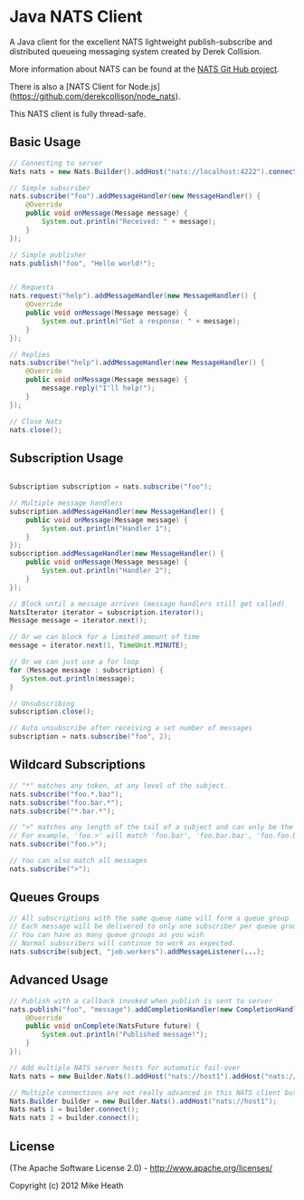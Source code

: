 # Java NATS Client

A Java client for the excellent NATS lightweight publish-subscribe and distributed queueing messaging system created
by Derek Collision.

More information about NATS can be found at the [NATS Git Hub project](https://github.com/derekcollison/nats).

There is also a [NATS Client for Node.js] (https://github.com/derekcollison/node_nats).

This NATS client is fully thread-safe.

## Basic Usage

```java
// Connecting to server
Nats nats = new Nats.Builder().addHost("nats://localhost:4222").connect();

// Simple subscriber
nats.subscribe("foo").addMessageHandler(new MessageHandler() {
    @Override
    public void onMessage(Message message) {
        System.out.println("Received: " + message);
    }
});

// Simple publisher
nats.publish("foo", "Hello world!");


// Requests
nats.request("help").addMessageHandler(new MessageHandler() {
    @Override
    public void onMessage(Message message) {
        System.out.println("Got a response: " + message);
    }
});

// Replies
nats.subscribe("help").addMessageHandler(new MessageHandler() {
    @Override
    public void onMessage(Message message) {
        message.reply("I'll help!");
    }
});

// Close Nats
nats.close();
```

## Subscription Usage
```java

Subscription subscription = nats.subscribe("foo");

// Multiple message handlers
subscription.addMessageHandler(new MessageHandler() {
    public void onMessage(Message message) {
        System.out.println("Handler 1");
    }
});
subscription.addMessageHandler(new MessageHandler() {
    public void onMessage(Message message) {
        System.out.println("Handler 2");
    }
});

// Block until a message arrives (message handlers still get called)
NatsIterator iterator = subscription.iterator();
Message message = iterator.next();

// Or we can block for a limited amount of time
message = iterator.next(1, TimeUnit.MINUTE);

// Or we can just use a for loop
for (Message message : subscription) {
   System.out.println(message);
}

// Unsubscribing
subscription.close();

// Auto unsubscribe after receiving a set number of messages
subscription = nats.subscribe("foo", 2);

```

## Wildcard Subscriptions

```java
// "*" matches any token, at any level of the subject.
nats.subscribe("foo.*.baz");
nats.subscribe("foo.bar.*");
nats.subscribe("*.bar.*");

// ">" matches any length of the tail of a subject and can only be the last token
// For example, 'foo.>' will match 'foo.bar', 'foo.bar.baz', 'foo.foo.bar.bax.22'
nats.subscribe("foo.>");

// You can also match all messages
nats.subscribe(">");
```

## Queues Groups

```java
// All subscriptions with the same queue name will form a queue group
// Each message will be delivered to only one subscriber per queue group, queuing semantics
// You can have as many queue groups as you wish
// Normal subscribers will continue to work as expected.
nats.subscribe(subject, "job.workers").addMessageListener(...);
```

## Advanced Usage

```java
// Publish with a callback invoked when publish is sent to server
nats.publish("foo", "message").addCompletionHandler(new CompletionHandler() {
    @Override
    public void onComplete(NatsFuture future) {
        System.out.println("Published message!");
    }
});

// Add multiple NATS server hosts for automatic fail-over
Nats nats = new Builder.Nats().addHost("nats://host1").addHost("nats://host2").connect();

// Multiple connections are not really advanced in this NATS client but here's how to do it.
Nats.Builder builder = new Builder.Nats().addHost("nats://host1");
Nats nats 1 = builder.connect();
Nats nats 2 = builder.connect();
```

## License

(The Apache Software License 2.0) - http://www.apache.org/licenses/

Copyright (c) 2012 Mike Heath

